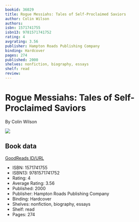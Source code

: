 ```yaml
---
bookid: 36029
title: Rogue Messiahs: Tales of Self-Proclaimed Saviors
author: Colin Wilson
authors: 
isbn: 1571741755
isbn13: 9781571741752
rating: 4
avgrating: 3.56
publisher: Hampton Roads Publishing Company
binding: Hardcover
pages: 274
published: 2000
shelves: nonfiction, biography, essays
shelf: read
review: 
---
```


# Rogue Messiahs: Tales of Self-Proclaimed Saviors

By Colin Wilson

![](https://i.gr-assets.com/images/S/compressed.photo.goodreads.com/books/1168661229l/36029.jpg)

## Book data

[GoodReads ID/URL](https://www.goodreads.com/book/show/36029)

- ISBN: 1571741755
- ISBN13: 9781571741752
- Rating: 4
- Average Rating: 3.56
- Published: 2000
- Publisher: Hampton Roads Publishing Company
- Binding: Hardcover
- Shelves: nonfiction, biography, essays
- Shelf: read
- Pages: 274

